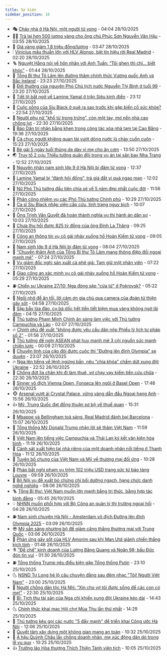 ```yaml
---
title: Sự kiện
sidebar_position: 16
---
```


<!-- dantri-su-kien:START -->
- 🎭 [Cháy nhà ở Hà Nội, một người tử vong](https://dantri.com.vn/thoi-su/chay-nha-o-ha-noi-mot-nguoi-tu-vong-20251028105251210.htm) - 04:04 28/10/2025
- 👨‍🏫 [Trả lại hơn 500 lượng vàng cho ông chủ Phúc Sơn Nguyễn Văn Hậu](https://dantri.com.vn/phap-luat/tra-lai-hon-500-luong-vang-cho-ong-chu-phuc-son-nguyen-van-hau-20251028103123202.htm) - 03:55 28/10/2025
- 🌮 [Giá vàng giảm 1,8 triệu đồng/lượng](https://dantri.com.vn/kinh-doanh/gia-vang-giam-18-trieu-dongluong-20251028072816224.htm) - 03:47 28/10/2025
- 🕯 [Vinicius mâu thuẫn lớn với HLV Alonso, bật tín hiệu rời Real Madrid](https://dantri.com.vn/the-thao/vinicius-mau-thuan-lon-voi-hlv-alonso-bat-tin-hieu-roi-real-madrid-20251028090103783.htm) - 02:20 28/10/2025
- 🪜 [Nguyệt Hằng nói về hôn nhân với Anh Tuấn: “Tôi ghen thì chỉ… biết khóc”](https://dantri.com.vn/giai-tri/nguyet-hang-noi-ve-hon-nhan-voi-anh-tuan-toi-ghen-thi-chi-biet-khoc-20251028022310142.htm) - 01:44 28/10/2025
- 🐘 [Tổng Bí thư Tô Lâm lên đường thăm chính thức Vương quốc Anh và Bắc Ireland](https://dantri.com.vn/thoi-su/tong-bi-thu-to-lam-len-duong-tham-chinh-thuc-vuong-quoc-anh-va-bac-ireland-20251028062227107.htm) - 23:23 27/10/2025
- 🤔 [Đời thường của nguyên Phó Chủ tịch nước Nguyễn Thị Bình ở tuổi 99](https://dantri.com.vn/doi-song/doi-thuong-cua-nguyen-pho-chu-tich-nuoc-nguyen-thi-binh-o-tuoi-99-20251027215254837.htm) - 23:20 27/10/2025
- 🧠 [Tiết lộ bất ngờ về Lamine Yamal ở trận Siêu kinh điển](https://dantri.com.vn/the-thao/tiet-lo-bat-ngo-ve-lamine-yamal-o-tran-sieu-kinh-dien-20251027234959656.htm) - 23:12 27/10/2025
- 📝 [Cuộc sống của Siu Black ở quê ra sao trước khi gặp biến cố sức khỏe?](https://dantri.com.vn/giai-tri/cuoc-song-cua-siu-black-o-que-ra-sao-truoc-khi-gap-bien-co-suc-khoe-20251027201410871.htm) - 22:54 27/10/2025
- 🦏 [Người phụ nữ &quot;khổ từ trong trứng”, còn một tay, mơ nền nhà cao chống lụt](https://dantri.com.vn/tam-long-nhan-ai/nguoi-phu-nu-kho-tu-trong-trung-con-mot-tay-mo-nen-nha-cao-chong-lut-20251027153205249.htm) - 22:30 27/10/2025
- 🥰 [Báo Dân trí nhận bằng khen trong công tác xóa nhà tạm tại Cao Bằng](https://dantri.com.vn/tam-long-nhan-ai/bao-dan-tri-nhan-bang-khen-trong-cong-tac-xoa-nha-tam-tai-cao-bang-20251027065525858.htm) - 19:36 27/10/2025
- 🤗 [Cả chục người khiêng quan tài vượt dòng nước lũ chảy cuồn cuộn](https://dantri.com.vn/thoi-su/ca-chuc-nguoi-khieng-quan-tai-vuot-dong-nuoc-lu-chay-cuon-cuon-20251027215652969.htm) - 15:23 27/10/2025
- 🌈 [Bé gái 5 ngày tuổi thủng dạ dày vì mẹ cho ăn cơm](https://dantri.com.vn/suc-khoe/be-gai-5-ngay-tuoi-thung-da-day-vi-me-cho-an-com-20251027195112042.htm) - 13:50 27/10/2025
- 🌏 [Truy tố 2 cựu Thiếu tướng quân đội trong vụ án tại sân bay Nha Trang](https://dantri.com.vn/phap-luat/truy-to-2-cuu-thieu-tuong-quan-doi-trong-vu-an-tai-san-bay-nha-trang-20251027194005200.htm) - 12:52 27/10/2025
- 💄 [Nguyên nhân nam sinh lớp 9 ở Hà Nội bị đâm tử vong](https://dantri.com.vn/phap-luat/nguyen-nhan-nam-sinh-lop-9-o-ha-noi-bi-dam-tu-vong-20251027192949811.htm) - 12:37 27/10/2025
- 👺 [Lamine Yamal bị “đánh hội đồng”, trả giá đắt vì quá ngạo mạn](https://dantri.com.vn/the-thao/lamine-yamal-bi-danh-hoi-dong-tra-gia-dat-vi-qua-ngao-man-20251027112138208.htm) - 12:02 27/10/2025
- 👹 [Nữ Phó Thủ tướng đầu tiên chia sẻ về 5 năm đẹp nhất cuộc đời](https://dantri.com.vn/noi-vu/nu-pho-thu-tuong-dau-tien-chia-se-ve-5-nam-dep-nhat-cuoc-doi-20251027183614262.htm) - 11:58 27/10/2025
- 🌊 [Phân công nhiệm vụ các Phó Thủ tướng Chính phủ](https://dantri.com.vn/thoi-su/phan-cong-nhiem-vu-cac-pho-thu-tuong-chinh-phu-20251027171952944.htm) - 10:29 27/10/2025
- 🤠 [Ca sĩ Siu Black nhập viện cấp cứu, tình trạng nguy kịch](https://dantri.com.vn/giai-tri/ca-si-siu-black-nhap-vien-cap-cuu-tinh-trang-nguy-kich-20251027170159843.htm) - 10:07 27/10/2025
- 🎊 [Ông Trịnh Văn Quyết đã hoàn thành nghĩa vụ thi hành án dân sự](https://dantri.com.vn/thoi-su/ong-trinh-van-quyet-da-hoan-thanh-nghia-vu-thi-hanh-an-dan-su-20251027165530287.htm) - 10:03 27/10/2025
- 🐘 [Chưa thu hồi được 825 tỷ đồng của ông Đinh La Thăng](https://dantri.com.vn/thoi-su/chua-thu-hoi-duoc-825-ty-dong-cua-ong-dinh-la-thang-20251027161705137.htm) - 09:25 27/10/2025
- 💂 [Công an thông tin vụ cô gái nhảy xuống hồ Hoàn Kiếm tử vong](https://dantri.com.vn/thoi-su/cong-an-thong-tin-vu-co-gai-nhay-xuong-ho-hoan-kiem-tu-vong-20251027155500710.htm) - 09:05 27/10/2025
- 👹 [Nam sinh lớp 9 ở Hà Nội bị đâm tử vong](https://dantri.com.vn/phap-luat/nam-sinh-lop-9-o-ha-noi-bi-dam-tu-vong-20251027145713368.htm) - 08:04 27/10/2025
- 🦒 [&quot;Chuyến thăm Anh của Tổng Bí thư Tô Lâm mang thông điệp đối ngoại mạnh mẽ&quot;](https://dantri.com.vn/thoi-su/chuyen-tham-anh-cua-tong-bi-thu-to-lam-mang-thong-diep-doi-ngoai-manh-me-20251027141814100.htm) - 07:24 27/10/2025
- 🗽 [Vụ giám đốc nghi sản xuất cà phê giả: Tạm giữ một nhân viên](https://dantri.com.vn/phap-luat/vu-giam-doc-nghi-san-xuat-ca-phe-gia-tam-giu-mot-nhan-vien-20251027140237835.htm) - 07:22 27/10/2025
- 💄 [Giao công an xác minh vụ cô gái nhảy xuống hồ Hoàn Kiếm tử vong](https://dantri.com.vn/thoi-su/giao-cong-an-xac-minh-vu-co-gai-nhay-xuong-ho-hoan-kiem-tu-vong-20251027122047010.htm) - 05:29 27/10/2025
- ⛽️ [Chiến sự Ukraine 27/10: Nga đóng sập &quot;cửa tử&quot; ở Pokrovsk?](https://dantri.com.vn/the-gioi/chien-su-ukraine-2710-nga-dong-sap-cua-tu-o-pokrovsk-20251027113403977.htm) - 05:22 27/10/2025
- 🥷 [Ngồi nhờ để ăn tối, lời cảm ơn gia chủ qua camera của đoàn từ thiện gây sốt](https://dantri.com.vn/doi-song/ngoi-nho-de-an-toi-loi-cam-on-gia-chu-qua-camera-cua-doan-tu-thien-gay-sot-20251027113104250.htm) - 04:58 27/10/2025
- 🤖 [Sập bẫy lừa đảo, cụ bà dốc hết tiền tiết kiệm mua vàng không ngờ lãi đậm](https://dantri.com.vn/doi-song/sap-bay-lua-dao-cu-ba-doc-het-tien-tiet-kiem-mua-vang-khong-ngo-lai-dam-20251027094353762.htm) - 04:15 27/10/2025
- 🌊 [Thủ tướng Phạm Minh Chính ăn sáng làm việc với Thủ tướng Campuchia và Lào](https://dantri.com.vn/thoi-su/thu-tuong-pham-minh-chinh-an-sang-lam-viec-voi-thu-tuong-campuchia-va-lao-20251027090732750.htm) - 02:07 27/10/2025
- 🔥 [Chính phủ đề xuất &quot;không được yêu cầu dân nộp Phiếu lý lịch tư pháp số 2&quot;](https://dantri.com.vn/thoi-su/chinh-phu-de-xuat-khong-duoc-yeu-cau-dan-nop-phieu-ly-lich-tu-phap-so-2-20251027084828599.htm) - 01:56 27/10/2025
- 🦏 [Thủ tướng đề nghị ASEAN phát huy mạnh mẽ 3 cội nguồn sức mạnh chiến lược](https://dantri.com.vn/thoi-su/thu-tuong-de-nghi-asean-phat-huy-manh-me-3-coi-nguon-suc-manh-chien-luoc-20251027070910176.htm) - 00:09 27/10/2025
- 🐘 [Chuyện tình của cặp đôi được cuộc thi &quot;Đường lên đỉnh Olympia&quot; se duyên](https://dantri.com.vn/doi-song/chuyen-tinh-cua-cap-doi-duoc-cuoc-thi-duong-len-dinh-olympia-se-duyen-20251026065038459.htm) - 23:07 26/10/2025
- 🔥 [Nga lên tiếng về lệnh ngừng bắn, nêu &quot;chìa khóa&quot; chấm dứt xung đột Ukraine](https://dantri.com.vn/the-gioi/nga-len-tieng-ve-lenh-ngung-ban-neu-chia-khoa-cham-dut-xung-dot-ukraine-20251027054325591.htm) - 22:52 26/10/2025
- 💼 [Chồng đứt lìa chân khi đi làm thuê, vợ chạy vạy kiếm tiền cứu chữa](https://dantri.com.vn/tam-long-nhan-ai/chong-dut-lia-chan-khi-di-lam-thue-vo-chay-vay-kiem-tien-cuu-chua-20251021214317202.htm) - 22:30 26/10/2025
- 🚀 [Sinner vô địch Vienna Open, Fonseca lên ngôi ở Basel Open](https://dantri.com.vn/the-thao/sinner-vo-dich-vienna-open-fonseca-len-ngoi-o-basel-open-20251027004221566.htm) - 17:48 26/10/2025
- 🐵 [Arsenal vượt ải Crystal Palace, vững vàng dẫn đầu Ngoại hạng Anh](https://dantri.com.vn/the-thao/arsenal-vuot-ai-crystal-palace-vung-vang-dan-dau-ngoai-hang-anh-20251026225654894.htm) - 15:56 26/10/2025
- 👍 [Mỹ, Trung Quốc đạt đồng thuận sơ bộ về thuế quan](https://dantri.com.vn/the-gioi/my-trung-quoc-dat-dong-thuan-so-bo-ve-thue-quan-20251026222636234.htm) - 15:31 26/10/2025
- 🚦 [Mbappe và Bellingham toả sáng, Real Madrid đánh bại Barcelona](https://dantri.com.vn/the-thao/mbappe-va-bellingham-toa-sang-real-madrid-danh-bai-barcelona-20251026220651230.htm) - 15:07 26/10/2025
- 🥸 [Tổng thống Mỹ Donald Trump nhận lời sẽ thăm Việt Nam](https://dantri.com.vn/thoi-su/tong-thong-my-donald-trump-nhan-loi-se-tham-viet-nam-20251026184416706.htm) - 11:59 26/10/2025
- 🥷 [Việt Nam lên tiếng việc Campuchia và Thái Lan ký kết văn kiện hòa bình](https://dantri.com.vn/thoi-su/viet-nam-len-tieng-viec-campuchia-va-thai-lan-ky-ket-van-kien-hoa-binh-20251026181651326.htm) - 11:19 26/10/2025
- 🤡 [Cảnh sát xuất hiện tại nhà riêng của một doanh nhân nổi tiếng ở Thanh Hóa](https://dantri.com.vn/phap-luat/canh-sat-xuat-hien-tai-nha-rieng-cua-mot-doanh-nhan-noi-tieng-o-thanh-hoa-20251026180152787.htm) - 11:12 26/10/2025
- 🥳 [Tuyên bố chung của Việt Nam và Mỹ về thương mại đối ứng](https://dantri.com.vn/kinh-doanh/tuyen-bo-chung-cua-viet-nam-va-my-ve-thuong-mai-doi-ung-20251026172306354.htm) - 10:28 26/10/2025
- 🤩 [Pháp bắt nghi phạm vụ trộm 102 triệu USD trang sức từ bảo tàng Louvre](https://dantri.com.vn/the-gioi/phap-bat-nghi-pham-vu-trom-102-trieu-usd-trang-suc-tu-bao-tang-louvre-20251026165619862.htm) - 09:59 26/10/2025
- 🎡 [Bộ Nội vụ đề xuất bỏ chứng chỉ bồi dưỡng ngạch, hạng chức danh nghề nghiệp](https://dantri.com.vn/noi-vu/bo-noi-vu-de-xuat-bo-chung-chi-boi-duong-ngach-hang-chuc-danh-nghe-nghiep-20251026143453043.htm) - 08:06 26/10/2025
- 🪜 [Tổng Bí thư: Việt Nam muốn lớn mạnh bằng tri thức, bằng hợp tác bình đẳng](https://dantri.com.vn/thoi-su/tong-bi-thu-viet-nam-muon-lon-manh-bang-tri-thuc-bang-hop-tac-binh-dang-20251026122153753.htm) - 05:45 26/10/2025
- 💡 [NHNN muốn phối hợp với Bộ Công an quản lý thị trường ngoại hối](https://dantri.com.vn/kinh-doanh/nhnn-muon-phoi-hop-voi-bo-cong-an-quan-ly-thi-truong-ngoai-hoi-20251026111853481.htm) - 04:28 26/10/2025
- ⛽️ [Nam sinh chuyên Hà Nội - Amsterdam vô địch Đường lên đỉnh Olympia 2025](https://dantri.com.vn/giao-duc/nam-sinh-chuyen-ha-noi-amsterdam-vo-dich-duong-len-dinh-olympia-2025-20251026100712074.htm) - 03:09 26/10/2025
- 😎 [Mỹ sẵn sàng nhượng bộ để giảm căng thẳng thương mại với Trung Quốc](https://dantri.com.vn/the-gioi/my-san-sang-nhuong-bo-de-giam-cang-thang-thuong-mai-voi-trung-quoc-20251026095119188.htm) - 03:06 26/10/2025
- 🗽 [Phản ứng gây sốt của HLV Amorim sau khi Man Utd giành chiến thắng kịch tính](https://dantri.com.vn/the-thao/phan-ung-gay-sot-cua-hlv-amorim-sau-khi-man-utd-gianh-chien-thang-kich-tinh-20251026082723594.htm) - 01:48 26/10/2025
- ⚗️ [&quot;Đế chế&quot; kinh doanh của Lương Bằng Quang và Ngân 98; bầu Đức đón tin vui](https://dantri.com.vn/kinh-doanh/de-che-kinh-doanh-cua-luong-bang-quang-va-ngan-98-bau-duc-don-tin-vui-20251026002543839.htm) - 01:30 26/10/2025
- ⛽️ [Tổng thống Trump nêu điều kiện gặp Tổng thống Putin](https://dantri.com.vn/the-gioi/tong-thong-trump-neu-dieu-kien-gap-tong-thong-putin-20251026060600697.htm) - 23:10 25/10/2025
- 🌜 [NSND Tự Long hé lộ câu chuyện đằng sau đêm nhạc &quot;Tôi! Người Việt Nam&quot;](https://dantri.com.vn/giai-tri/nsnd-tu-long-he-lo-cau-chuyen-dang-sau-dem-nhac-toi-nguoi-viet-nam-20251024215132221.htm) - 23:00 25/10/2025
- 🦩 [Người chồng dân tộc Hà Nhì: “Xin cho vợ tôi được sống để các con có mẹ!”](https://dantri.com.vn/tam-long-nhan-ai/nguoi-chong-dan-toc-ha-nhi-xin-cho-vo-toi-duoc-song-de-cac-con-co-me-20251021133246269.htm) - 22:30 25/10/2025
- 🦒 [Bỉ: Tịch thu tài sản của Nga chỉ khiến xung đột Ukraine kéo dài](https://dantri.com.vn/the-gioi/bi-tich-thu-tai-san-cua-nga-chi-khien-xung-dot-ukraine-keo-dai-20251025194718941.htm) - 14:43 25/10/2025
- 🌜 [Chính thức khai mạc Hội chợ Mùa Thu lần thứ nhất](https://dantri.com.vn/kinh-doanh/chinh-thuc-khai-mac-hoi-cho-mua-thu-lan-thu-nhat-20251025210300018.htm) - 14:29 25/10/2025
- 🐎 [Thủ tướng kêu gọi các nước &quot;5 đẩy mạnh&quot; để triển khai Công ước Hà Nội](https://dantri.com.vn/thoi-su/thu-tuong-keu-goi-cac-nuoc-5-day-manh-de-trien-khai-cong-uoc-ha-noi-20251025185552589.htm) - 12:06 25/10/2025
- 🌋 [Quyết tâm xây dựng một không gian mạng an toàn](https://dantri.com.vn/thoi-su/quyet-tam-xay-dung-mot-khong-gian-mang-an-toan-20251025171842298.htm) - 10:32 25/10/2025
- 🧰 [Á hậu Quỳnh Châu lấy chồng doanh nhân, mẹ xúc động dặn dò trong lễ vu quy](https://dantri.com.vn/giai-tri/a-hau-quynh-chau-lay-chong-doanh-nhan-me-xuc-dong-dan-do-trong-le-vu-quy-20251025165008545.htm) - 10:25 25/10/2025
- 👍 [Trưởng lão Hòa thượng Thích Thiện Tánh viên tịch](https://dantri.com.vn/thoi-su/truong-lao-hoa-thuong-thich-thien-tanh-vien-tich-20251025165750616.htm) - 10:05 25/10/2025<!-- dantri-su-kien:END -->
